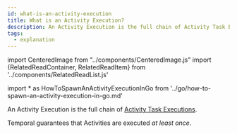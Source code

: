 ```yaml
---
id: what-is-an-activity-execution
title: What is an Activity Execution?
description: An Activity Execution is the full chain of Activity Task Executions.
tags:
  - explanation
---
```


import CenteredImage from "../components/CenteredImage.js"
import {RelatedReadContainer, RelatedReadItem} from '../components/RelatedReadList.js'

<!-- prettier-ignore -->
import * as HowToSpawnAnActivityExecutionInGo from '../go/how-to-spawn-an-activity-execution-in-go.md'

An Activity Execution is the full chain of [Activity Task Executions](/docs/content/what-is-an-activity-task-execution).

<CenteredImage
imagePath="/diagrams/activity-execution.svg"
imageSize="50"
title="Activity Execution"
/>

<CenteredImage
imagePath="/diagrams/activity-execution-with-retry.svg"
imageSize="100"
title="Activity Execution with retries"
/>

Temporal guarantees that Activities are executed _at least once_.

<RelatedReadContainer>
  <RelatedReadItem page={HowToSpawnAnActivityExecutionInGo} />
</RelatedReadContainer>
